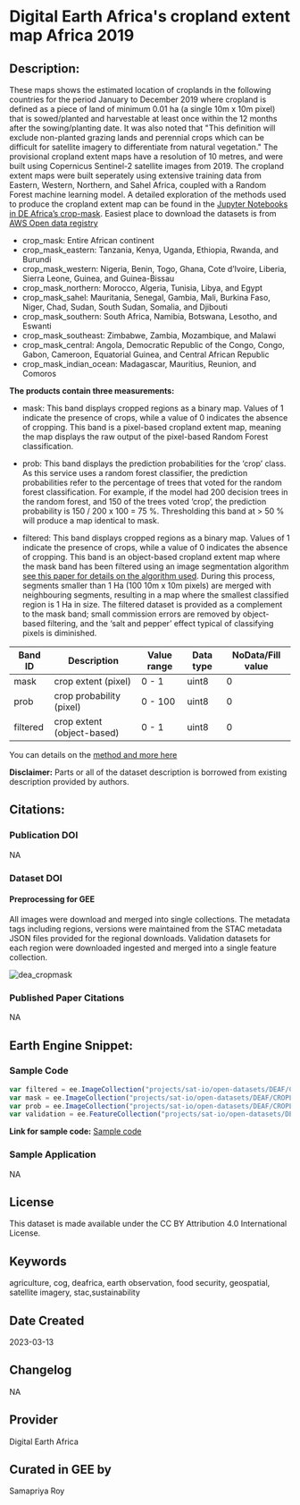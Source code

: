 
# Digital Earth Africa's cropland extent map Africa 2019

## Description:

These maps shows the estimated location of croplands in the following countries for the period January to December 2019 where cropland is defined as a piece of land of minimum 0.01 ha (a single 10m x 10m pixel) that is sowed/planted and harvestable at least once within the 12 months after the sowing/planting date. It was also noted that "This definition will exclude non-planted grazing lands and perennial crops which can be difficult for satellite imagery to differentiate from natural vegetation." The provisional cropland extent maps have a resolution of 10 metres, and were built using Copernicus Sentinel-2 satellite images from 2019. The cropland extent maps were built seperately using extensive training data from Eastern, Western, Northern, and Sahel Africa, coupled with a Random Forest machine learning model. A detailed exploration of the methods used to produce the cropland extent map can be found in the [Jupyter Notebooks in DE Africa’s crop-mask](https://github.com/digitalearthafrica/crop-mask). Easiest place to download the datasets is from [AWS Open data registry](https://registry.opendata.aws/deafrica-crop-extent/)

* crop_mask: Entire African continent
* crop_mask_eastern: Tanzania, Kenya, Uganda, Ethiopia, Rwanda, and Burundi
* crop_mask_western: Nigeria, Benin, Togo, Ghana, Cote d’Ivoire, Liberia, Sierra Leone, Guinea, and Guinea-Bissau
* crop_mask_northern: Morocco, Algeria, Tunisia, Libya, and Egypt
* crop_mask_sahel: Mauritania, Senegal, Gambia, Mali, Burkina Faso, Niger, Chad, Sudan, South Sudan, Somalia, and Djibouti
* crop_mask_southern: South Africa, Namibia, Botswana, Lesotho, and Eswanti
* crop_mask_southeast: Zimbabwe, Zambia, Mozambique, and Malawi
* crop_mask_central: Angola, Democratic Republic of the Congo, Congo, Gabon, Cameroon, Equatorial Guinea, and Central African Republic
* crop_mask_indian_ocean: Madagascar, Mauritius, Reunion, and Comoros

**The products contain three measurements:**

* mask: This band displays cropped regions as a binary map. Values of 1 indicate the presence of crops, while a value of 0 indicates the absence of cropping. This band is a pixel-based cropland extent map, meaning the map displays the raw output of the pixel-based Random Forest classification.

* prob: This band displays the prediction probabilities for the ‘crop’ class. As this service uses a random forest classifier, the prediction probabilities refer to the percentage of trees that voted for the random forest classification. For example, if the model had 200 decision trees in the random forest, and 150 of the trees voted ‘crop’, the prediction probability is 150 / 200 x 100 = 75 %. Thresholding this band at > 50 % will produce a map identical to mask.

* filtered: This band displays cropped regions as a binary map. Values of 1 indicate the presence of crops, while a value of 0 indicates the absence of cropping. This band is an object-based cropland extent map where the mask band has been filtered using an image segmentation algorithm [see this paper for details on the algorithm used](https://www.mdpi.com/2072-4292/6/7/6111/htm). During this process, segments smaller than 1 Ha (100 10m x 10m pixels) are merged with neighbouring segments, resulting in a map where the smallest classified region is 1 Ha in size. The filtered dataset is provided as a complement to the mask band; small commission errors are removed by object-based filtering, and the ‘salt and pepper’ effect typical of classifying pixels is diminished.

|Band ID |Description               |Value range|Data type|NoData/Fill value|
|--------|--------------------------|-----------|---------|-----------------|
|mask    |crop extent (pixel)       |0 - 1      |uint8    |0                |
|prob    |crop probability (pixel)  |0 - 100    |uint8    |0                |
|filtered|crop extent (object-based)|0 - 1      |uint8    |0                |


You can details on the [method and more here](https://docs.digitalearthafrica.org/en/latest/data_specs/Cropland_extent_specs.html)

**Disclaimer:** Parts or all of the dataset description is borrowed from existing description provided by authors.

## Citations:

### Publication DOI

NA

### Dataset DOI

#### Preprocessing for GEE

All images were download and merged into single collections. The metadata tags including regions, versions were maintained from the STAC metadata JSON files provided for the regional downloads. Validation datasets for each region were downloaded ingested and merged into a single feature collection.

![dea_cropmask](https://user-images.githubusercontent.com/6677629/224822199-ec9c800f-e6be-489d-9e94-3a9d82c893f1.gif)

### Published Paper Citations

NA

## Earth Engine Snippet:

### Sample Code

```js
var filtered = ee.ImageCollection("projects/sat-io/open-datasets/DEAF/CROPLAND-EXTENT/filtered")
var mask = ee.ImageCollection("projects/sat-io/open-datasets/DEAF/CROPLAND-EXTENT/mask");
var prob = ee.ImageCollection("projects/sat-io/open-datasets/DEAF/CROPLAND-EXTENT/prob");
var validation = ee.FeatureCollection("projects/sat-io/open-datasets/DEAF/CROPLAND-EXTENT/validation");
```

**Link for sample code:** [Sample code](https://code.earthengine.google.com/?scriptPath=users/sat-io/awesome-gee-catalog-examples:agriculture-vegetation-forestry/DEA-CROPLAND-EXTENT)

### Sample Application

NA

## License

This dataset is made available under the CC BY Attribution 4.0 International License.

## Keywords

agriculture, cog, deafrica, earth observation, food security, geospatial, satellite imagery, stac,sustainability

## Date Created

2023-03-13

## Changelog

NA

## Provider

Digital Earth Africa

## Curated in GEE by
Samapriya Roy